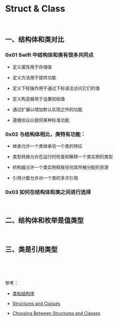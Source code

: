 # Struct & Class


<br>

## 一、结构体和类对比

### 0x01 Swift 中结构体和类有很多共同点

- 定义属性用于存储值

- 定义方法用于提供功能
- 定义下标操作用于通过下标语法访问它们的值
- 定义构造器用于设置初始值
- 通过扩展以增加默认实现之外的功能
- 遵循协议以提供某种标准功能

### 0x02 与结构体相比，类特有功能：

- 继承允许一个类继承另一个类的特征

- 类型转换允许在运行时检查和解释一个类实例的类型
- 析构器允许一个类实例释放任何其所被分配的资源
- 引用计数允许对一个类的多次引用

### 0x03 如何在结构体和类之间进行选择




<br>

## 二、结构体和枚举是值类型





<br>

## 三、类是引用类型

<br>

<br>


<br>


参考：

- [类和结构体](https://swiftgg.gitbook.io/swift/swift-jiao-cheng/09_structures_and_classes)

- [Structures and Classes](https://docs.swift.org/swift-book/LanguageGuide/ClassesAndStructures.html)

- [Choosing Between Structures and Classes](https://developer.apple.com/documentation/swift/choosing_between_structures_and_classes)
